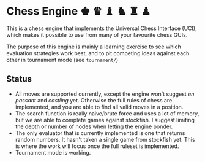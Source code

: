 # Chess Engine ♚ ♛ ♝ ♞ ♜ ♟

This is a chess engine that implements the Universal Chess Interface (UCI),
which makes it possible to use from many of your favourite chess GUIs. 

The purpose of this engine is mainly a learning exercise to see which 
evaluation strategies work best, and to pit competing ideas against 
each other in tournament mode (see `tournament/`)

## Status

* All moves are supported currently, except the engine won't suggest *en
  passant* and *castling* yet. Otherwise the full rules of chess are
  implemented, and you are able to find all valid moves in a position.
* The search function is really naive/brute force and uses a lot of memory, but
  we are able to complete games against stockfish. I suggest limiting the depth 
  or number of nodes when letting the engine ponder.
* The only evaluator that is currently implemented is one that returns random
  numbers. It hasn't taken a single game from stockfish yet. This is where the 
  work will focus once the full ruleset is implemented.
* Tournament mode is working. 

